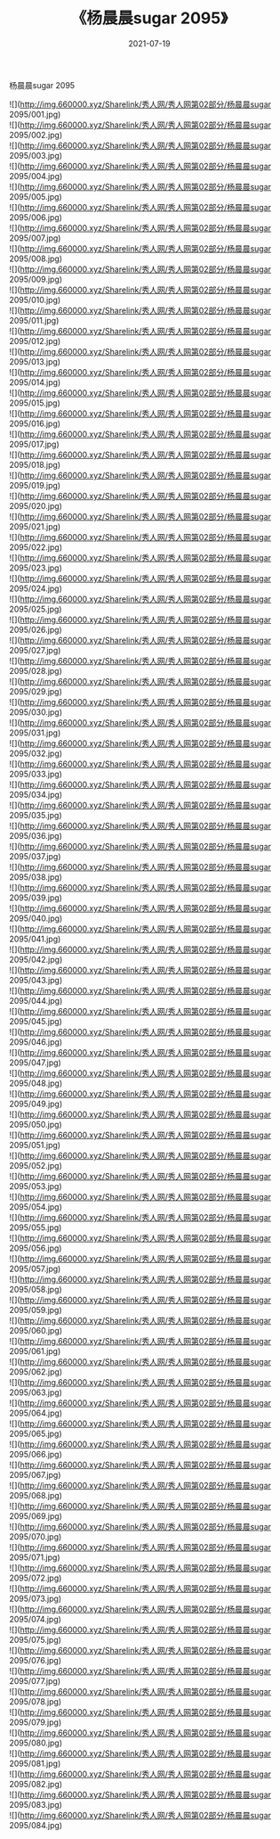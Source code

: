 ﻿---
layout: post
title:  《杨晨晨sugar 2095》
date:   2021-07-19
img: http://img.660000.xyz/Sharelink/秀人网/秀人网第02部分/杨晨晨sugar 2095/000.jpg
categories: [美女, 清纯, 唯美]
---

杨晨晨sugar 2095

  ![](http://img.660000.xyz/Sharelink/秀人网/秀人网第02部分/杨晨晨sugar 2095/001.jpg) <br> ![](http://img.660000.xyz/Sharelink/秀人网/秀人网第02部分/杨晨晨sugar 2095/002.jpg) <br> ![](http://img.660000.xyz/Sharelink/秀人网/秀人网第02部分/杨晨晨sugar 2095/003.jpg) <br> ![](http://img.660000.xyz/Sharelink/秀人网/秀人网第02部分/杨晨晨sugar 2095/004.jpg) <br> ![](http://img.660000.xyz/Sharelink/秀人网/秀人网第02部分/杨晨晨sugar 2095/005.jpg) <br> ![](http://img.660000.xyz/Sharelink/秀人网/秀人网第02部分/杨晨晨sugar 2095/006.jpg) <br> ![](http://img.660000.xyz/Sharelink/秀人网/秀人网第02部分/杨晨晨sugar 2095/007.jpg) <br> ![](http://img.660000.xyz/Sharelink/秀人网/秀人网第02部分/杨晨晨sugar 2095/008.jpg) <br> ![](http://img.660000.xyz/Sharelink/秀人网/秀人网第02部分/杨晨晨sugar 2095/009.jpg) <br> ![](http://img.660000.xyz/Sharelink/秀人网/秀人网第02部分/杨晨晨sugar 2095/010.jpg) <br> ![](http://img.660000.xyz/Sharelink/秀人网/秀人网第02部分/杨晨晨sugar 2095/011.jpg) <br> ![](http://img.660000.xyz/Sharelink/秀人网/秀人网第02部分/杨晨晨sugar 2095/012.jpg) <br> ![](http://img.660000.xyz/Sharelink/秀人网/秀人网第02部分/杨晨晨sugar 2095/013.jpg) <br> ![](http://img.660000.xyz/Sharelink/秀人网/秀人网第02部分/杨晨晨sugar 2095/014.jpg) <br> ![](http://img.660000.xyz/Sharelink/秀人网/秀人网第02部分/杨晨晨sugar 2095/015.jpg) <br> ![](http://img.660000.xyz/Sharelink/秀人网/秀人网第02部分/杨晨晨sugar 2095/016.jpg) <br> ![](http://img.660000.xyz/Sharelink/秀人网/秀人网第02部分/杨晨晨sugar 2095/017.jpg) <br> ![](http://img.660000.xyz/Sharelink/秀人网/秀人网第02部分/杨晨晨sugar 2095/018.jpg) <br> ![](http://img.660000.xyz/Sharelink/秀人网/秀人网第02部分/杨晨晨sugar 2095/019.jpg) <br> ![](http://img.660000.xyz/Sharelink/秀人网/秀人网第02部分/杨晨晨sugar 2095/020.jpg) <br> ![](http://img.660000.xyz/Sharelink/秀人网/秀人网第02部分/杨晨晨sugar 2095/021.jpg) <br> ![](http://img.660000.xyz/Sharelink/秀人网/秀人网第02部分/杨晨晨sugar 2095/022.jpg) <br> ![](http://img.660000.xyz/Sharelink/秀人网/秀人网第02部分/杨晨晨sugar 2095/023.jpg) <br> ![](http://img.660000.xyz/Sharelink/秀人网/秀人网第02部分/杨晨晨sugar 2095/024.jpg) <br> ![](http://img.660000.xyz/Sharelink/秀人网/秀人网第02部分/杨晨晨sugar 2095/025.jpg) <br> ![](http://img.660000.xyz/Sharelink/秀人网/秀人网第02部分/杨晨晨sugar 2095/026.jpg) <br> ![](http://img.660000.xyz/Sharelink/秀人网/秀人网第02部分/杨晨晨sugar 2095/027.jpg) <br> ![](http://img.660000.xyz/Sharelink/秀人网/秀人网第02部分/杨晨晨sugar 2095/028.jpg) <br> ![](http://img.660000.xyz/Sharelink/秀人网/秀人网第02部分/杨晨晨sugar 2095/029.jpg) <br> ![](http://img.660000.xyz/Sharelink/秀人网/秀人网第02部分/杨晨晨sugar 2095/030.jpg) <br> ![](http://img.660000.xyz/Sharelink/秀人网/秀人网第02部分/杨晨晨sugar 2095/031.jpg) <br> ![](http://img.660000.xyz/Sharelink/秀人网/秀人网第02部分/杨晨晨sugar 2095/032.jpg) <br> ![](http://img.660000.xyz/Sharelink/秀人网/秀人网第02部分/杨晨晨sugar 2095/033.jpg) <br> ![](http://img.660000.xyz/Sharelink/秀人网/秀人网第02部分/杨晨晨sugar 2095/034.jpg) <br> ![](http://img.660000.xyz/Sharelink/秀人网/秀人网第02部分/杨晨晨sugar 2095/035.jpg) <br> ![](http://img.660000.xyz/Sharelink/秀人网/秀人网第02部分/杨晨晨sugar 2095/036.jpg) <br> ![](http://img.660000.xyz/Sharelink/秀人网/秀人网第02部分/杨晨晨sugar 2095/037.jpg) <br> ![](http://img.660000.xyz/Sharelink/秀人网/秀人网第02部分/杨晨晨sugar 2095/038.jpg) <br> ![](http://img.660000.xyz/Sharelink/秀人网/秀人网第02部分/杨晨晨sugar 2095/039.jpg) <br> ![](http://img.660000.xyz/Sharelink/秀人网/秀人网第02部分/杨晨晨sugar 2095/040.jpg) <br> ![](http://img.660000.xyz/Sharelink/秀人网/秀人网第02部分/杨晨晨sugar 2095/041.jpg) <br> ![](http://img.660000.xyz/Sharelink/秀人网/秀人网第02部分/杨晨晨sugar 2095/042.jpg) <br> ![](http://img.660000.xyz/Sharelink/秀人网/秀人网第02部分/杨晨晨sugar 2095/043.jpg) <br> ![](http://img.660000.xyz/Sharelink/秀人网/秀人网第02部分/杨晨晨sugar 2095/044.jpg) <br> ![](http://img.660000.xyz/Sharelink/秀人网/秀人网第02部分/杨晨晨sugar 2095/045.jpg) <br> ![](http://img.660000.xyz/Sharelink/秀人网/秀人网第02部分/杨晨晨sugar 2095/046.jpg) <br> ![](http://img.660000.xyz/Sharelink/秀人网/秀人网第02部分/杨晨晨sugar 2095/047.jpg) <br> ![](http://img.660000.xyz/Sharelink/秀人网/秀人网第02部分/杨晨晨sugar 2095/048.jpg) <br> ![](http://img.660000.xyz/Sharelink/秀人网/秀人网第02部分/杨晨晨sugar 2095/049.jpg) <br> ![](http://img.660000.xyz/Sharelink/秀人网/秀人网第02部分/杨晨晨sugar 2095/050.jpg) <br> ![](http://img.660000.xyz/Sharelink/秀人网/秀人网第02部分/杨晨晨sugar 2095/051.jpg) <br> ![](http://img.660000.xyz/Sharelink/秀人网/秀人网第02部分/杨晨晨sugar 2095/052.jpg) <br> ![](http://img.660000.xyz/Sharelink/秀人网/秀人网第02部分/杨晨晨sugar 2095/053.jpg) <br> ![](http://img.660000.xyz/Sharelink/秀人网/秀人网第02部分/杨晨晨sugar 2095/054.jpg) <br> ![](http://img.660000.xyz/Sharelink/秀人网/秀人网第02部分/杨晨晨sugar 2095/055.jpg) <br> ![](http://img.660000.xyz/Sharelink/秀人网/秀人网第02部分/杨晨晨sugar 2095/056.jpg) <br> ![](http://img.660000.xyz/Sharelink/秀人网/秀人网第02部分/杨晨晨sugar 2095/057.jpg) <br> ![](http://img.660000.xyz/Sharelink/秀人网/秀人网第02部分/杨晨晨sugar 2095/058.jpg) <br> ![](http://img.660000.xyz/Sharelink/秀人网/秀人网第02部分/杨晨晨sugar 2095/059.jpg) <br> ![](http://img.660000.xyz/Sharelink/秀人网/秀人网第02部分/杨晨晨sugar 2095/060.jpg) <br> ![](http://img.660000.xyz/Sharelink/秀人网/秀人网第02部分/杨晨晨sugar 2095/061.jpg) <br> ![](http://img.660000.xyz/Sharelink/秀人网/秀人网第02部分/杨晨晨sugar 2095/062.jpg) <br> ![](http://img.660000.xyz/Sharelink/秀人网/秀人网第02部分/杨晨晨sugar 2095/063.jpg) <br> ![](http://img.660000.xyz/Sharelink/秀人网/秀人网第02部分/杨晨晨sugar 2095/064.jpg) <br> ![](http://img.660000.xyz/Sharelink/秀人网/秀人网第02部分/杨晨晨sugar 2095/065.jpg) <br> ![](http://img.660000.xyz/Sharelink/秀人网/秀人网第02部分/杨晨晨sugar 2095/066.jpg) <br> ![](http://img.660000.xyz/Sharelink/秀人网/秀人网第02部分/杨晨晨sugar 2095/067.jpg) <br> ![](http://img.660000.xyz/Sharelink/秀人网/秀人网第02部分/杨晨晨sugar 2095/068.jpg) <br> ![](http://img.660000.xyz/Sharelink/秀人网/秀人网第02部分/杨晨晨sugar 2095/069.jpg) <br> ![](http://img.660000.xyz/Sharelink/秀人网/秀人网第02部分/杨晨晨sugar 2095/070.jpg) <br> ![](http://img.660000.xyz/Sharelink/秀人网/秀人网第02部分/杨晨晨sugar 2095/071.jpg) <br> ![](http://img.660000.xyz/Sharelink/秀人网/秀人网第02部分/杨晨晨sugar 2095/072.jpg) <br> ![](http://img.660000.xyz/Sharelink/秀人网/秀人网第02部分/杨晨晨sugar 2095/073.jpg) <br> ![](http://img.660000.xyz/Sharelink/秀人网/秀人网第02部分/杨晨晨sugar 2095/074.jpg) <br> ![](http://img.660000.xyz/Sharelink/秀人网/秀人网第02部分/杨晨晨sugar 2095/075.jpg) <br> ![](http://img.660000.xyz/Sharelink/秀人网/秀人网第02部分/杨晨晨sugar 2095/076.jpg) <br> ![](http://img.660000.xyz/Sharelink/秀人网/秀人网第02部分/杨晨晨sugar 2095/077.jpg) <br> ![](http://img.660000.xyz/Sharelink/秀人网/秀人网第02部分/杨晨晨sugar 2095/078.jpg) <br> ![](http://img.660000.xyz/Sharelink/秀人网/秀人网第02部分/杨晨晨sugar 2095/079.jpg) <br> ![](http://img.660000.xyz/Sharelink/秀人网/秀人网第02部分/杨晨晨sugar 2095/080.jpg) <br> ![](http://img.660000.xyz/Sharelink/秀人网/秀人网第02部分/杨晨晨sugar 2095/081.jpg) <br> ![](http://img.660000.xyz/Sharelink/秀人网/秀人网第02部分/杨晨晨sugar 2095/082.jpg) <br> ![](http://img.660000.xyz/Sharelink/秀人网/秀人网第02部分/杨晨晨sugar 2095/083.jpg) <br> ![](http://img.660000.xyz/Sharelink/秀人网/秀人网第02部分/杨晨晨sugar 2095/084.jpg) <br>